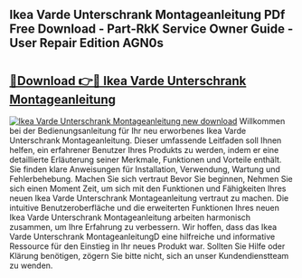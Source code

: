 ## Ikea Varde Unterschrank Montageanleitung PDf Free Download - Part-RkK Service Owner Guide - User Repair Edition AGN0s

# <h2><a href="http://df74yt8.blite.top/?on=Ikea+Varde+Unterschrank+Montageanleitung">🔗Download 👉🔴 Ikea Varde Unterschrank Montageanleitung</a></h2>

[![Ikea Varde Unterschrank Montageanleitung new download](https://i.imgur.com/lujVjoI.png)](http://df74yt8.blite.top/?on=Ikea+Varde+Unterschrank+Montageanleitung)
Willkommen bei der Bedienungsanleitung für Ihr neu erworbenes Ikea Varde Unterschrank Montageanleitung. Dieser umfassende Leitfaden soll Ihnen helfen, ein erfahrener Benutzer Ihres Produkts zu werden, indem er eine detaillierte Erläuterung seiner Merkmale, Funktionen und Vorteile enthält. Sie finden klare Anweisungen für Installation, Verwendung, Wartung und Fehlerbehebung. Machen Sie sich vertraut Bevor Sie beginnen, Nehmen Sie sich einen Moment Zeit, um sich mit den Funktionen und Fähigkeiten Ihres neuen Ikea Varde Unterschrank Montageanleitung vertraut zu machen. Die intuitive Benutzeroberfläche und die erweiterten Funktionen Ihres neuen Ikea Varde Unterschrank Montageanleitung arbeiten harmonisch zusammen, um Ihre Erfahrung zu verbessern. Wir hoffen, dass das Ikea Varde Unterschrank MontageanleitungD eine hilfreiche und informative Ressource für den Einstieg in Ihr neues Produkt war. Sollten Sie Hilfe oder Klärung benötigen, zögern Sie bitte nicht, sich an unser Kundendienstteam zu wenden.
